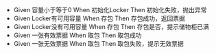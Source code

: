 - Given 容量小于等于0 When 初始化Locker Then 初始化失败，抛出异常
- Given Locker有可用容量 When 存包 Then 存包成功，返回票据
- Given Locker没有可用容量 When 存包 Then 存包是否，提示储物柜已满
- Given 一张有效票据 When 取包 Then 取包成功
- Given 一张无效票据 When 取包 Then 取包失败，提示无效票据

